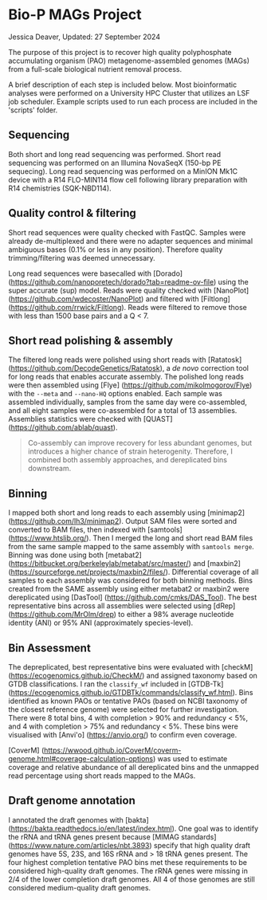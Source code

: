 # Bio-P MAGs Project
Jessica Deaver, Updated: 27 September 2024

The purpose of this project is to recover high quality polyphosphate accumulating organism (PAO) metagenome-assembled genomes (MAGs) from a full-scale biological nutrient removal process. 

A brief description of each step is included below. Most bioinformatic analyses were performed on a University HPC Cluster that utilizes an LSF job scheduler. Example scripts used to run each process are included in the 'scripts' folder.

## Sequencing

Both short and long read sequencing was performed. Short read sequencing was performed on an Illumina NovaSeqX (150-bp PE sequecing). Long read sequencing was performed on a MinION Mk1C device with a R14 FLO-MIN114 flow cell following library preparation with R14 chemistries (SQK-NBD114).

## Quality control & filtering 

Short read sequences were quality checked with FastQC. Samples were already de-multiplexed and there were no adapter sequences and minimal ambiguous bases (0.1% or less in any position). Therefore quality trimming/filtering was deemed unnecessary. 

Long read sequences were basecalled with [Dorado] (https://github.com/nanoporetech/dorado?tab=readme-ov-file) using the super accurate (sup) model. Reads were quality checked with [NanoPlot] (https://github.com/wdecoster/NanoPlot) and filtered with [Filtlong] (https://github.com/rrwick/Filtlong). Reads were filtered to remove those with less than 1500 base pairs and a Q < 7.

## Short read polishing & assembly

The filtered long reads were polished using short reads with [Ratatosk] (https://github.com/DecodeGenetics/Ratatosk), a *de novo* correction tool for long reads that enables accurate assembly. The polished long reads were then assembled using [Flye] (https://github.com/mikolmogorov/Flye) with the `--meta` and `--nano-HQ` options enabled. Each sample was assembled individually, samples from the same day were co-assembled, and all eight samples were co-assembled for a total of 13 assemblies. Assemblies statistics were checked with [QUAST] (https://github.com/ablab/quast).

> Co-assembly can improve recovery for less abundant genomes, but introduces a higher chance of strain heterogenity. Therefore, I combined both assembly approaches, and dereplicated bins downstream.

## Binning

I mapped both short and long reads to each assembly using [minimap2] (https://github.com/lh3/minimap2). Output SAM files were sorted and converted to BAM files, then indexed with [samtools] (https://www.htslib.org/). Then I merged the long and short read BAM files from the same sample mapped to the same assembly with `samtools merge`. Binning was done using both [metabat2] (https://bitbucket.org/berkeleylab/metabat/src/master/) and [maxbin2] (https://sourceforge.net/projects/maxbin2/files/). Differential coverage of all samples to each assembly was considered for both binning methods. Bins created from the SAME assembly using either metabat2 or maxbin2 were dereplicated using [DasTool] (https://github.com/cmks/DAS_Tool). The best representative bins across all assemblies were selected using [dRep] (https://github.com/MrOlm/drep) to either a 98% average nucleotide identity (ANI) or 95% ANI (approximately species-level).

## Bin Assessment

The depreplicated, best representative bins were evaluated with [checkM] (https://ecogenomics.github.io/CheckM/) and assigned taxonomy based on GTDB classifications. I ran the `classify_wf` included in [GTDB-Tk] (https://ecogenomics.github.io/GTDBTk/commands/classify_wf.html). Bins identified as known PAOs or tentative PAOs (based on NCBI taxonomy of the closest reference genome) were selected for further investigation. There were 8 total bins, 4 with completion > 90% and redundancy < 5%, and 4 with completion > 75% and redundancy < 5%. These bins were visualised with [Anvi'o] (https://anvio.org/) to confirm even coverage. 

[CoverM] (https://wwood.github.io/CoverM/coverm-genome.html#coverage-calculation-options) was used to estimate coverage and relative abundance of all dereplicated bins and the unmapped read percentage using short reads mapped to the MAGs.


## Draft genome annotation

I annotated the draft genomes with [bakta] (https://bakta.readthedocs.io/en/latest/index.html). One goal was to identify the rRNA and tRNA genes present because [MIMAG standards] (https://www.nature.com/articles/nbt.3893) specify that high quality draft genomes have 5S, 23S, and 16S rRNA and > 18 tRNA genes present. The four highest completion tentative PAO bins met these requirements to be considered high-quality draft genomes. The rRNA genes were missing in 2/4 of the lower completion draft genomes. All 4 of those genomes are still considered medium-quality draft genomes.






